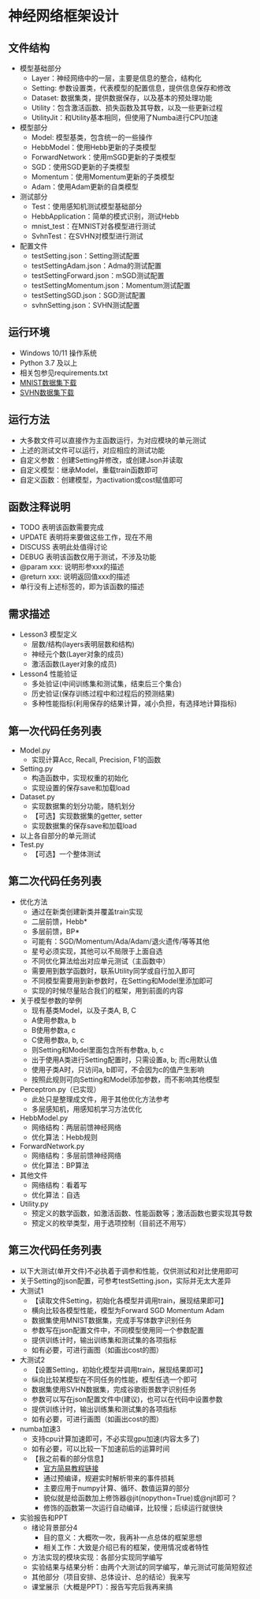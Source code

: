 # 神经网络框架设计

<!-- 以下部分为用户需读 -->
## 文件结构

- 模型基础部分
  - Layer：神经网络中的一层，主要是信息的整合，结构化
  - Setting: 参数设置类，代表模型的配置信息，提供信息保存和修改
  - Dataset: 数据集类，提供数据保存，以及基本的预处理功能
  - Utility：包含激活函数、损失函数及其导数，以及一些更新过程
  - UtilityJit：和Utility基本相同，但使用了Numba进行CPU加速
- 模型部分
  - Model: 模型基类，包含统一的一些操作
  - HebbModel：使用Hebb更新的子类模型
  - ForwardNetwork：使用mSGD更新的子类模型
  - SGD：使用SGD更新的子类模型
  - Momentum：使用Momentum更新的子类模型
  - Adam：使用Adam更新的自类模型
- 测试部分
  - Test：使用感知机测试模型基础部分
  - HebbApplication：简单的模式识别，测试Hebb
  - mnist_test：在MNIST对各模型进行测试
  - SvhnTest：在SVHN对模型进行测试
- 配置文件
  - testSetting.json：Setting测试配置
  - testSettingAdam.json：Adma的测试配置
  - testSettingForward.json：mSGD测试配置
  - testSettingMomentum.json：Momentum测试配置
  - testSettingSGD.json：SGD测试配置
  - svhnSetting.json：SVHN测试配置

## 运行环境

- Windows 10/11 操作系统
- Python 3.7 及以上
- 相关包参见requirements.txt
- [MNIST数据集下载](http://yann.lecun.com/exdb/mnist/)
- [SVHN数据集下载](http://ufldl.stanford.edu/housenumbers/)

## 运行方法

- 大多数文件可以直接作为主函数运行，为对应模块的单元测试
- 上述的测试文件可以运行，对应相应的测试功能
- 自定义参数：创建Setting并修改，或创建Json并读取
- 自定义模型：继承Model，重载train函数即可
- 自定义函数：创建模型，为activation或cost赋值即可

<!-- 以下内容为开发过程中组员需读 -->
## 函数注释说明

- TODO 表明该函数需要完成
- UPDATE 表明将来要做这些工作，现在不用
- DISCUSS 表明此处值得讨论
- DEBUG 表明该函数仅用于测试，不涉及功能
- @param xxx: 说明形参xxx的描述
- @return xxx: 说明返回值xxx的描述
- 单行没有上述标签的，即为该函数的描述

## 需求描述

- Lesson3 模型定义
  - 层数/结构(layers表明层数和结构)
  - 神经元个数(Layer对象的成员)
  - 激活函数(Layer对象的成员)
- Lesson4 性能验证
  - 多处验证(中间训练集和测试集，结束后三个集合)
  - 历史验证(保存训练过程中和过程后的预测结果)
  - 多种性能指标(利用保存的结果计算，减小负担，有选择地计算指标)

## 第一次代码任务列表

- Model.py
  - 实现计算Acc, Recall, Precision, F1的函数
- Setting.py
  - 构造函数中，实现权重的初始化
  - 实现设置的保存save和加载load
- Dataset.py
  - 实现数据集的划分功能，随机划分
  - 【可选】实现数据集的getter, setter
  - 实现数据集的保存save和加载load
- 以上各自部分的单元测试
- Test.py
  - 【可选】一个整体测试

## 第二次代码任务列表

- 优化方法
  - 通过在新类创建新类并覆盖train实现
  - 二层前馈，Hebb*
  - 多层前馈，BP*
  - 可能有：SGD/Momentum/Ada/Adam/退火遗传/等等其他
  - 星号必须实现，其他可以不局限于上面自选
  - 不同优化算法给出对应单元测试（主函数中）
  - 需要用到数学函数时，联系Utility同学或自行加入即可
  - 不同模型需要用到新参数时，在Setting和Model里添加即可
  - 实现的时候尽量贴合我们的框架，用到前面的内容
- 关于模型参数的举例
  - 现有基类Model，以及子类A, B, C
  - A使用参数a, b
  - B使用参数a, c
  - C使用参数a, b, c
  - 则Setting和Model里面包含所有参数a, b, c
  - 出于使用A类进行Setting配置时，只需设置a, b; 而c用默认值
  - 使用子类A时，只访问a, b即可，不会因为c的值产生影响
  - 按照此规则可向Setting和Model添加参数，而不影响其他模型
- Perceptron.py（已实现）
  - 此处只是整理成文件，用于其他优化方法参考
  - 多层感知机，用感知机学习方法优化
- HebbModel.py
  - 网络结构：两层前馈神经网络
  - 优化算法：Hebb规则
- ForwardNetwork.py
  - 网络结构：多层前馈神经网络
  - 优化算法：BP算法
- 其他文件
  - 网络结构：看着写
  - 优化算法：自选
- Utility.py
  - 预定义的数学函数，如激活函数、性能函数等；激活函数也要实现其导数
  - 预定义的枚举类型，用于选项控制（目前还不用写）

## 第三次代码任务列表

- 以下大测试(单开文件)不必执着于调参和性能，仅供测试和对比使用即可
- 关于Setting的json配置，可参考testSetting.json，实际并无太大差异
- 大测试1
  - 【读取文件Setting，初始化各模型并调用train，展现结果即可】
  - 横向比较各模型性能，模型为Forward SGD Momentum Adam
  - 数据集使用MNIST数据集，完成手写体数字识别任务
  - 参数写在json配置文件中，不同模型使用同一个参数配置
  - 提供训练计时，输出训练集和测试集的各项指标
  - 如有必要，可进行画图（如画出cost的图）
- 大测试2
  - 【设置Setting，初始化模型并调用train，展现结果即可】
  - 纵向比较某模型在不同任务的性能，模型任选一个即可
  - 数据集使用SVHN数据集，完成谷歌街景数字识别任务
  - 参数可以写在json配置文件中(建议)，也可以在代码中设置参数
  - 提供训练计时，输出训练集和测试集的各项指标
  - 如有必要，可进行画图（如画出cost的图）
- numba加速3
  - 支持cpu计算加速即可，不必实现gpu加速(内容太多了)
  - 如有必要，可以比较一下加速前后的运算时间
  - 【我之前看的部分信息】
    - [官方简易教程链接](https://numba.pydata.org/numba-doc/latest/user/5minguide.html)
    - 通过预编译，规避实时解析带来的事件损耗
    - 主要应用于numpy计算、循环、数值运算的部分
    - 貌似就是给函数加上修饰器@jit(nopython=True)或@njit即可？
    - 修饰的函数第一次运行自动编译，比较慢；后续运行就很快
- 实验报告和PPT
  - 绪论背景部分4
    - 目的意义：大概吹一吹，我再补一点总体的框架思想
    - 相关工作：大致是介绍已有的框架，使用情况或者特性
  - 方法实现的模块实现：各部分实现同学编写
  - 实验结果与结果分析：由两个大测试的同学编写，单元测试可能简短叙述
  - 其他部分（项目安排、总体设计、总的结论）我来写
  - 课堂展示（大概是PPT）：报告写完后我再来搞
